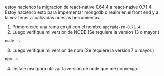 estoy haciendo la migracion de react-native 0.64.4 a react-native 0.71.4
Estoy haciendo esto para implementar mongodb o realm en el front end y a la vez tener acualizadas nuestas herramientas.


1. Primero cree una rama en git con el nombre  `upgrade-rm-0.71.4`.
2. Luego verifique mi version de NODE (Se requiere la version 13 o mayor.)
```bash
node -v
```

3. Luego verifique mi version de npm (Se requiere la version 7 o mayor.)
```bash
npm -v
```


4. Instale mvn para utilizar la version de node que me convenga. 







